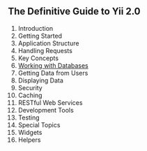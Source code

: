 ## The Definitive Guide to Yii 2.0

1. Introduction
1. Getting Started
1. Application Structure
1. Handling Requests
1. Key Concepts
1. [Working with Databases](./database.md)
1. Getting Data from Users
1. Displaying Data
1. Security
1. Caching
1. RESTful Web Services
1. Development Tools
1. Testing
1. Special Topics
1. Widgets
1. Helpers